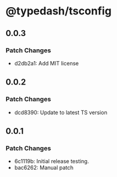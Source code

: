 # @typedash/tsconfig

## 0.0.3

### Patch Changes

- d2db2a1: Add MIT license

## 0.0.2

### Patch Changes

- dcd8390: Update to latest TS version

## 0.0.1

### Patch Changes

- 6c1119b: Initial release testing.
- bac6262: Manual patch
